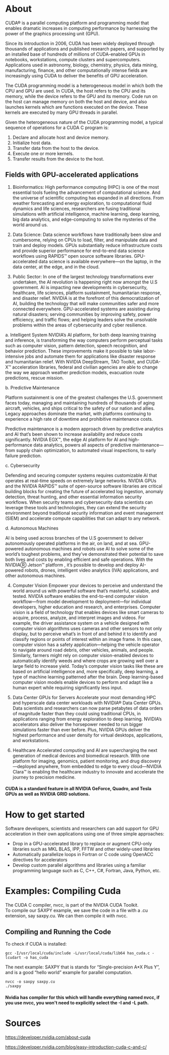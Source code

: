 # About

CUDA® is a parallel computing platform and programming model that enables dramatic increases in computing performance by harnessing the power of the graphics processing unit (GPU). 

Since its introduction in 2006, CUDA has been widely deployed through thousands of applications and published research papers, and supported by an installed base of hundreds of millions of CUDA-enabled GPUs in notebooks, workstations, compute clusters and supercomputers.  Applications used in astronomy, biology, chemistry, physics, data mining, manufacturing, finance, and other computationally intense fields are increasingly using CUDA to deliver the benefits of GPU acceleration.

The CUDA programming model is a heterogeneous model in which both the CPU and GPU are used. In CUDA, the host refers to the CPU and its memory, while the device refers to the GPU and its memory. Code run on the host can manage memory on both the host and device, and also launches kernels which are functions executed on the device. These kernels are executed by many GPU threads in parallel.

Given the heterogeneous nature of the CUDA programming model, a typical sequence of operations for a CUDA C program is:

1. Declare and allocate host and device memory.
2. Initialize host data.
3. Transfer data from the host to the device.
4. Execute one or more kernels.
5. Transfer results from the device to the host.

## Fields with GPU-accelerated applications 
1. Bioinformatics: High performance computing (HPC) is one of the most essential tools fueling the advancement of computational science. And the universe of scientific computing has expanded in all directions. From weather forecasting and energy exploration, to computational fluid dynamics and life sciences, researchers are fusing traditional simulations with artificial intelligence, machine learning, deep learning, big data analytics, and edge-computing to solve the mysteries of the world around us.

2. Data Science: Data science workflows have traditionally been slow and cumbersome, relying on CPUs to load, filter, and manipulate data and train and deploy models. GPUs substantially reduce infrastructure costs and provide superior performance for end-to-end data science workflows using RAPIDS™ open source software libraries. GPU-accelerated data science is available everywhere—on the laptop, in the data center, at the edge, and in the cloud.

3. Public Sector: In one of the largest technology transformations ever undertaken, the AI revolution is happening right now amongst the U.S government.  AI is impacting new developments in cybersecurity, healthcare, life sciences, platform sustainment, humanitarian response, and disaster relief. NVIDIA is at the forefront of this democratization of AI, building the technology that will make communities safer and more connected everywhere. GPU-accelerated systems are assisting during natural disasters; serving communities by improving safety, power efficiency, and traffic flows; and helping leaders solve the unsolvable problems within the areas of cybersecurity and cyber resilience.

a. Intelligent System
NVIDIA’s AI platform, for both deep learning training and inference, is transforming the way computers perform perceptual tasks such as computer vision, pattern detection, speech recognition, and behavior prediction. These improvements make it possible to take labor-intensive jobs and automate them for applications like disaster response and humanitarian relief. 
With NVIDIA DeepStream, TAO Toolkit, and CUDA-X™ acceleration libraries, federal and civilian agencies are able to change the way we approach weather prediction models, evacuation route predictions, rescue mission.

b. Predictive Maintenance

Platform sustainment is one of the greatest challenges the U.S. government faces today, managing and maintaining hundreds of thousands of aging aircraft, vehicles, and ships critical to the safety of our nation and allies. Legacy approaches dominate the market, with platforms continuing to experience a high rate of downtime and prohibitive maintenance costs. 

Predictive maintenance is a modern approach driven by predictive analytics and AI that’s been shown to increase availability and reduce costs significantly. NVIDIA EGX™, the edge AI platform for AI and high-performance data analytics, powers all aspects of predictive maintenance—from supply chain optimization, to automated visual inspections, to early failure prediction.

c. Cybersecurity

Defending and securing computer systems requires customizable AI that operates at real-time speeds on extremely large networks. NVIDIA GPUs and the NVIDIA RAPIDS™ suite of open-source software libraries are critical building blocks for creating the future of accelerated log ingestion, anomaly detection, threat hunting, and other essential information security workflows. When security teams and cybersecurity data scientists can leverage these tools and technologies, they can extend the security environment beyond traditional security information and event management (SIEM) and accelerate compute capabilities that can adapt to any network.

d. Autonomous Machines

AI is being used across branches of the U.S government to deliver autonomously operated platforms in the air, on land, and at sea. GPU-powered autonomous machines and robots use AI to solve some of the world’s toughest problems, and they’ve demonstrated their potential to save both lives and costs by enabling efficient and safe operations. With the NVIDIAⓇ Jetson™ platform , it’s possible to develop and deploy AI-powered robots, drones, intelligent video analytics (IVA) applications, and other autonomous machines.

4. Computer Vision
Empower your devices to perceive and understand the world around us with powerful software that’s masterful, scalable, and tested. NVIDIA software enables the end-to-end computer vision workflow—from model development to deployment—for individual developers, higher education and research, and enterprises. Computer vision is a field of technology that enables devices like smart cameras to acquire, process, analyze, and interpret images and videos. For example, the driver assistance system on a vehicle designed with computer vision algorithms uses cameras and other sensors to not only display, but to perceive what’s in front of and behind it to identify and classify regions or points of interest within an image frame. In this case, computer vision has a safety application—helping the vehicle operator to navigate around road debris, other vehicles, animals, and people. Similarly, farmers might rely on computer vision-enabled devices to automatically identify weeds and where crops are growing well over a large field to increase yield. Today’s computer vision tasks like these are based on artificial intelligence and, more specifically, deep learning, a type of machine learning patterned after the brain. Deep learning-based computer vision models enable devices to perform and adapt like a human expert while requiring significantly less input.

5. Data Center GPUs for Servers
Accelerate your most demanding HPC and hyperscale data center workloads with NVIDIA® Data Center GPUs. Data scientists and researchers can now parse petabytes of data orders of magnitude faster than they could using traditional CPUs, in applications ranging from energy exploration to deep learning. NVIDIA’s accelerators also deliver the horsepower needed to run bigger simulations faster than ever before. Plus, NVIDIA GPUs deliver the highest performance and user density for virtual desktops, applications, and workstations.

6. Healthcare
Accelerated computing and AI are supercharging the next generation of medical devices and biomedical research. With one platform for imaging, genomics, patient monitoring, and drug discovery—deployed anywhere, from embedded to edge to every cloud—NVIDIA Clara™ is enabling the healthcare industry to innovate and accelerate the journey to precision medicine.

#### CUDA is a standard feature in all NVIDIA GeForce, Quadro, and Tesla GPUs as well as NVIDIA GRID solutions. 

# How to get started

Software developers, scientists and researchers can add support for GPU acceleration in their own applications using one of  three simple approaches:

* Drop in a GPU-accelerated library to replace or augment CPU-only libraries such as MKL BLAS, IPP, FFTW and other widely-used libraries
* Automatically parallelize loops in Fortran or C code using OpenACC directives for accelerators
* Develop custom parallel algorithms and libraries using a familiar programming language such as C, C++, C#, Fortran, Java, Python, etc.

# Examples: Compiling Cuda

The CUDA C compiler, nvcc, is part of the NVIDIA CUDA Toolkit.  
To compile our SAXPY example, we save the code in a file with a .cu extension, say saxpy.cu. We can then compile it with nvcc.

## Compiling and Running the Code

To check if CUDA is installed:
```
gcc -I/usr/local/cuda/include -L/usr/local/cuda/lib64 has_cuda.c -lcudart -o has_cuda

```

The next example: SAXPY that is stands for “Single-precision A*X Plus Y”, and is a good “hello world” example for parallel computation. 

```
nvcc -o saxpy saxpy.cu
./saxpy
```

####   Nvidia has compiler for this which will handle everything named nvcc, if you use nvcc, you won't need to explicitly select the -I and -L path.

# Sources

https://developer.nvidia.com/about-cuda

https://developer.nvidia.com/blog/easy-introduction-cuda-c-and-c/
